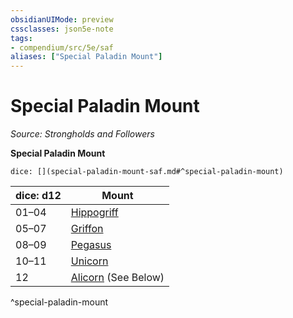```yaml
---
obsidianUIMode: preview
cssclasses: json5e-note
tags:
- compendium/src/5e/saf
aliases: ["Special Paladin Mount"]
---
```

# Special Paladin Mount
*Source: Strongholds and Followers* 

**Special Paladin Mount**

`dice: [](special-paladin-mount-saf.md#^special-paladin-mount)`

| dice: d12 | Mount |
|-----------|-------|
| 01–04 | [Hippogriff](compendium/bestiary/monstrosity/hippogriff.md) |
| 05–07 | [Griffon](compendium/bestiary/monstrosity/griffon.md) |
| 08–09 | [Pegasus](compendium/bestiary/celestial/pegasus.md) |
| 10–11 | [Unicorn](compendium/bestiary/celestial/unicorn.md) |
| 12 | [Alicorn](compendium/bestiary/celestial/alicorn-saf.md) (See Below) |
^special-paladin-mount